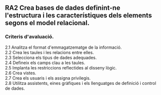 ## RA2 Crea bases de dades definint-ne l'estructura i les característiques dels elements segons el model relacional.

### Criteris d'avaluació.     
   2.1 Analitza el format d'emmagatzematge de la informació.     
   2.2 Crea les taules i les relacions entre elles.    
   2.3 Selecciona els tipus de dades adequades.    
   2.4 Defineix els camps clau a les taules.    
   2.5 Implanta les restriccions reflectides al disseny lògic.     
   2.6 Crea vistes.     
   2.7 Crea els usuaris i els assigna privilegis.    
   2.8 Utilitza assistents, eines gràfiques i els llenguatges de definició i control de dades.     
